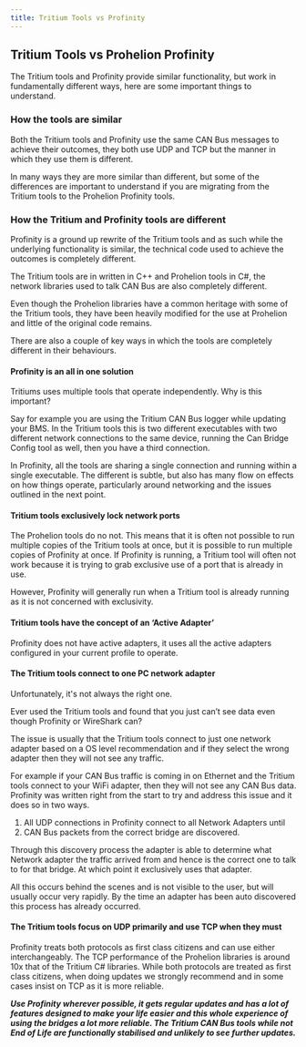 ```yaml
---
title: Tritium Tools vs Profinity
---
```


## Tritium Tools vs Prohelion Profinity

The Tritium tools and Profinity provide similar functionality, but work in fundamentally different ways, here are some important things to understand.

### How the tools are similar

Both the Tritium tools and Profinity use the same CAN Bus messages to achieve their outcomes, they both use UDP and TCP but the manner in which they use them is different. 

In many ways they are more similar than different, but some of the differences are important to understand if you are migrating from the Tritium tools to the Prohelion Profinity tools.

### How the Tritium and Profinity tools are different

Profinity is a ground up rewrite of the Tritium tools and as such while the underlying functionality is similar, the technical code used to achieve the outcomes is completely different.

The Tritium tools are in written in C++ and Prohelion tools in C#, the network libraries used to talk CAN Bus are also completely different. 

Even though the Prohelion libraries have a common heritage with some of the Tritium tools, they have been heavily modified for the use at Prohelion and little of the original code remains.

There are also a couple of key ways in which the tools are completely different in their behaviours.

#### Profinity is an all in one solution

Tritiums uses multiple tools that operate independently. Why is this important? 

Say for example you are using the Tritium CAN Bus logger while updating your BMS. In the Tritium tools this is two different executables with two different network connections to the same device, running the Can Bridge Config tool as well, then you have a third connection. 

In Profinity, all the tools are sharing a single connection and running within a single executable. The different is subtle, but also has many flow on effects on how things operate, particularly around networking and the issues outlined in the next point.

#### Tritium tools exclusively lock network ports

The Prohelion tools do no not. This means that it is often not possible to run multiple copies of the Tritium tools at once, but it is possible to run multiple copies of Profinity at once. If Profinity is running, a Tritium tool will often not work because it is trying to grab exclusive use of a port that is already in use. 

However, Profinity will generally run when a Tritium tool is already running as it is not concerned with exclusivity.

#### Tritium tools have the concept of an ‘Active Adapter’

Profinity does not have active adapters, it uses all the active adapters configured in your current profile to operate.

#### The Tritium tools connect to one PC network adapter

Unfortunately, it's not always the right one. 

Ever used the Tritium tools and found that you just can’t see data even though Profinity or WireShark can? 

The issue is usually that the Tritium tools connect to just one network adapter based on a OS level recommendation and if they select the wrong adapter then they will not see any traffic. 

For example if your CAN Bus traffic is coming in on Ethernet and the Tritium tools connect to your WiFi adapter, then they will not see any CAN Bus data. Profinity was written right from the start to try and address this issue and it does so in two ways.

1. All UDP connections in Profinity connect to all Network Adapters until
2. CAN Bus packets from the correct bridge are discovered. 

Through this discovery process the adapter is able to determine what Network adapter the traffic arrived from and hence is the correct one to talk to for that bridge. At which point it exclusively uses that adapter. 

All this occurs behind the scenes and is not visible to the user, but will usually occur very rapidly. By the time an adapter has been auto discovered this process has already occurred.

#### The Tritium tools focus on UDP primarily and use TCP when they must

Profinity treats both protocols as first class citizens and can use either interchangeably. The TCP performance of the Prohelion libraries is around 10x that of the Tritium C# libraries. While both protocols are treated as first class citizens, when doing updates we strongly recommend and in some cases insist on TCP as it is more reliable.

***Use Profinity wherever possible, it gets regular updates and has a lot of features designed to make your life easier and this whole experience of using the bridges a lot more reliable. The Tritium CAN Bus tools while not End of Life are functionally stabilised and unlikely to see further updates.***